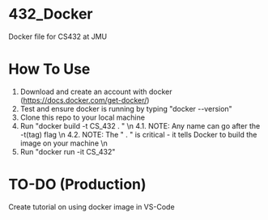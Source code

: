 # 432_Docker
Docker file for CS432 at JMU

# How To Use
1. Download and create an account with docker (https://docs.docker.com/get-docker/)
2. Test and ensure docker is running by typing "docker --version"
3. Clone this repo to your local machine
4. Run "docker build -t CS_432 . " \n
4.1. NOTE: Any name can go after the -t(tag) flag \n
4.2. NOTE: The " . " is critical - it tells Docker to build the image on your machine \n
5. Run "docker run -it CS_432"

# TO-DO (Production)
Create tutorial on using docker image in VS-Code
